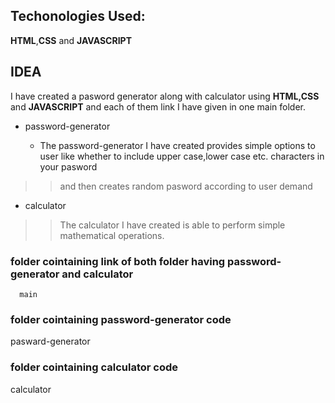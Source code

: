 ## Techonologies Used:  
**HTML**,**CSS** and **JAVASCRIPT**  

## IDEA
I have created a pasword generator along with calculator using **HTML,CSS** and **JAVASCRIPT** and each of them link I have given in one main folder.  

* password-generator  

  * The password-generator I have created provides simple options to user like whether to include upper case,lower case etc. characters in your pasword  
>> and then creates random pasword according to user demand  

* calculator  
>> The calculator I have created is able to perform simple mathematical operations.

### folder cointaining link of both folder having password-generator and calculator
      main
      
      
### folder cointaining password-generator code
pasward-generator
### folder cointaining calculator code
calculator







